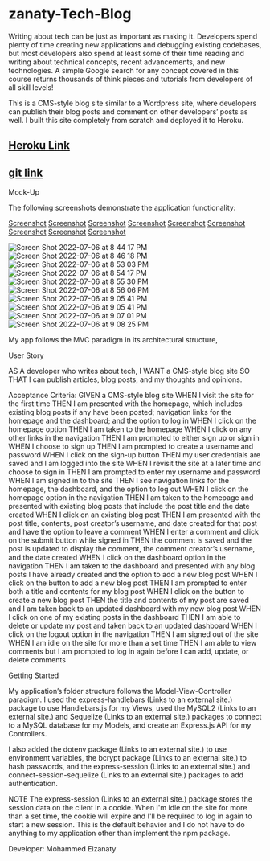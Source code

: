 # zanaty-Tech-Blog

Writing about tech can be just as important as making it. Developers spend plenty of time creating new applications and debugging existing codebases, but most developers also spend at least some of their time reading and writing about technical concepts, recent advancements, and new technologies. A simple Google search for any concept covered in this course returns thousands of think pieces and tutorials from developers of all skill levels!

This is a CMS-style blog site similar to a Wordpress site, where developers can publish their blog posts and comment on other developers’ posts as well. I built this site completely from scratch and deployed it to Heroku.

[Heroku Link](https://zanaty-techblog.herokuapp.com/)
------
[git link](https://zanatooo.github.io/zanaty-Tech-Blog/)
------

Mock-Up

The following screenshots demonstrate the application functionality:

[Screenshot](./assets/Screen%20Shot%202022-07-06%20at%208.46.18%20PM.png)
[Screenshot](./assets/Screen%20Shot%202022-07-06%20at%208.53.03%20PM.png)
[Screenshot](./assets/Screen%20Shot%202022-07-06%20at%208.54.17%20PM.png)
[Screenshot](./assets/Screen%20Shot%202022-07-06%20at%208.55.30%20PM.png)
[Screenshot](./assets/Screen%20Shot%202022-07-06%20at%208.56.06%20PM.png)
[Screenshot](./assets/Screen%20Shot%202022-07-06%20at%209.04.38%20PM.png)
[Screenshot](./assets/Screen%20Shot%202022-07-06%20at%209.05.41%20PM.png)
[Screenshot](./assets/Screen%20Shot%202022-07-06%20at%209.07.01%20PM.png)
[Screenshot](./assets/Screen%20Shot%202022-07-06%20at%209.08.25%20PM.png)

![Screen Shot 2022-07-06 at 8 44 17 PM](https://user-images.githubusercontent.com/67457318/179900722-6fb3df71-0d77-405d-8463-1f5349aa6b6a.png)
![Screen Shot 2022-07-06 at 8 46 18 PM](https://user-images.githubusercontent.com/67457318/179900774-812e7e32-c708-4817-9acf-9455e806944f.png)
![Screen Shot 2022-07-06 at 8 53 03 PM](https://user-images.githubusercontent.com/67457318/179900787-2a3f7f06-f23f-4e57-8d62-49c042bd54db.png)
![Screen Shot 2022-07-06 at 8 54 17 PM](https://user-images.githubusercontent.com/67457318/179900810-ee9dc7e8-cba4-43ba-a664-576c503bacd2.png)
![Screen Shot 2022-07-06 at 8 55 30 PM](https://user-images.githubusercontent.com/67457318/179900843-10c8ae83-1b9a-4261-bb87-742d4c7f929f.png)
![Screen Shot 2022-07-06 at 8 56 06 PM](https://user-images.githubusercontent.com/67457318/179900878-07397592-2acb-44d2-a336-119fa80d6bc4.png)
![Screen Shot 2022-07-06 at 9 05 41 PM](https://user-images.githubusercontent.com/67457318/179900934-1ec1e4e4-3aa3-4055-a4f3-18e4914d7c5e.png)
![Screen Shot 2022-07-06 at 9 05 41 PM](https://user-images.githubusercontent.com/67457318/179901026-3dddaaf1-9863-49fc-aeb1-6586a063c561.png)
![Screen Shot 2022-07-06 at 9 07 01 PM](https://user-images.githubusercontent.com/67457318/179901063-ce310417-1dbf-45a3-8b5c-4f742e567fdb.png)
![Screen Shot 2022-07-06 at 9 08 25 PM](https://user-images.githubusercontent.com/67457318/179901093-0ef81fee-9116-42d7-b83f-49106088cff2.png)


My app follows the MVC paradigm in its architectural structure,

User Story

AS A developer who writes about tech, I WANT a CMS-style blog site SO THAT I can publish articles, blog posts, and my thoughts and opinions.

Acceptance Criteria:
GIVEN a CMS-style blog site
WHEN I visit the site for the first time
THEN I am presented with the homepage, which includes existing blog posts if any have been posted; navigation links for the homepage and the dashboard; and the option to log in
WHEN I click on the homepage option
THEN I am taken to the homepage
WHEN I click on any other links in the navigation
THEN I am prompted to either sign up or sign in
WHEN I choose to sign up
THEN I am prompted to create a username and password
WHEN I click on the sign-up button
THEN my user credentials are saved and I am logged into the site
WHEN I revisit the site at a later time and choose to sign in
THEN I am prompted to enter my username and password
WHEN I am signed in to the site
THEN I see navigation links for the homepage, the dashboard, and the option to log out
WHEN I click on the homepage option in the navigation
THEN I am taken to the homepage and presented with existing blog posts that include the post title and the date created
WHEN I click on an existing blog post
THEN I am presented with the post title, contents, post creator’s username, and date created for that post and have the option to leave a comment
WHEN I enter a comment and click on the submit button while signed in
THEN the comment is saved and the post is updated to display the comment, the comment creator’s username, and the date created
WHEN I click on the dashboard option in the navigation
THEN I am taken to the dashboard and presented with any blog posts I have already created and the option to add a new blog post
WHEN I click on the button to add a new blog post
THEN I am prompted to enter both a title and contents for my blog post
WHEN I click on the button to create a new blog post
THEN the title and contents of my post are saved and I am taken back to an updated dashboard with my new blog post
WHEN I click on one of my existing posts in the dashboard
THEN I am able to delete or update my post and taken back to an updated dashboard
WHEN I click on the logout option in the navigation
THEN I am signed out of the site
WHEN I am idle on the site for more than a set time
THEN I am able to view comments but I am prompted to log in again before I can add, update, or delete comments


Getting Started

My application’s folder structure follows the Model-View-Controller paradigm. I used the express-handlebars (Links to an external site.) package to use Handlebars.js for my Views, used the MySQL2 (Links to an external site.) and Sequelize (Links to an external site.) packages to connect to a MySQL database for my Models, and create an Express.js API for my Controllers.

I also added the dotenv package (Links to an external site.) to use environment variables, the bcrypt package (Links to an external site.) to hash passwords, and the express-session (Links to an external site.) and connect-session-sequelize (Links to an external site.) packages to add authentication.

NOTE
The express-session (Links to an external site.) package stores the session data on the client in a cookie. When I'm idle on the site for more than a set time, the cookie will expire and I'll be required to log in again to start a new session. This is the default behavior and I do not have to do anything to my application other than implement the npm package.

Developer:
Mohammed Elzanaty

